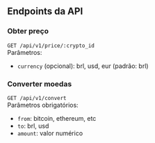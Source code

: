 ## Endpoints da API

### Obter preço
`GET /api/v1/price/:crypto_id`  
Parâmetros:  
- `currency` (opcional): brl, usd, eur (padrão: brl)

### Converter moedas
`GET /api/v1/convert`  
Parâmetros obrigatórios:  
- `from`: bitcoin, ethereum, etc  
- `to`: brl, usd  
- `amount`: valor numérico